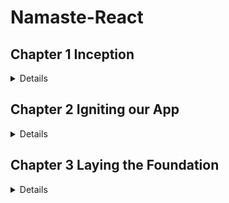 # Namaste-React
 
## Chapter 1 Inception

<details>

### Theory

- What is Emmet?

  - Emmet is a free add-on for your text editor. It allows you to type shortcuts that are then expanded into full pieces of code. 
  - By using Emmet, developers type less, they save both on keystrokes and time.
  - For example, if you type `doc` in VS Code this will generate an entire HTML boiler Plot for you. This is similar to the snippet.
  - You can explore more on Emmet with this link : [Emmet Cheat Sheet](https://docs.emmet.io/cheat-sheet/)

  ***

- Difference between a Library and a Framework?
  - The main distinction between a framework and a library is that a framework inverts program control. It informs the developer of what they require. A library, however, does not. Instead, a programmer calls the library when and where he needs it.
  - When you use a library, you are in charge of the flow of the application. You are choosing when and where to call the library. When you use a framework, the framework is in charge of the flow. It provides some places for you to plug in your code, but it calls the code you plugged in as needed.
  - ReactJS is a Library and AngularJS is a Framework.

---

- What is CDN? Why do we use it?
  - `CDN` Content Delivery Network.
  - A CDN is a network of servers that distributes content from an “origin” server throughout the world by caching content close to where each end user is accessing the internet via a web-enabled device. The content they request is first stored on the origin server and is then replicated and stored elsewhere as needed.
  - Why do we use it?
    - This is used to reduce the latency of content delivery and it improves the performance of the website.

---

- Why is React known as React?
  - React was developed for applications (Facebook) that have constantly changing data. Since React is a front-end framework or the “View” in MVC, this means that as the user clicks around and changes the app's data, the view should “react” or change with those user events.

---

- What is cross-origin in the script tag?
  - The crossorigin attribute sets the mode of the request to an HTTP CORS Request. Web pages often make requests to load resources on other servers. Here is where CORS comes in. A cross-origin request is a request for a resource (e.g. style sheets, iframes, images, fonts, or scripts) from another domain.

---

- What is the difference between React and ReactDOM
  - `React` is used to `create view` and `ReactDOM` is responsible for actually `rendering UI` in the browser.

---

- What is difference between react.development.js and react.production.js files via CDN?

  - The development build is used - as the name suggests - for development reasons.
  - The production build, on the other hand, runs in production mode which means this is the code running on your client's machine.

---

- What are async and defer?

  - In practice, defer is used for scripts that need the whole DOM, and/or their relative execution order is important.
  - And async is used for independent scripts, like counters or ads. And their relative execution order does not matter.

---

JS DOM Fundamentals

<details>

How to create an element?

- We create any element for example `h1` with the help of `document.createElement("h1")`.We create any element for example paragraph with the help of `document.createElement("p")`.

How to add text to created element?

- With the help of `variable_name.innerHTML("Hello")`

Where to store this created element?

- For this we must have the `id` of the `div`, this can be done with the help of `document.getElementById("id_name")`

How to push the element inside the id?

- This can be done with the help of `append child (variable_to_be_pushed)`, `appendChild` will push the created element to the div.

</details>

## Coding

- **Set up**

  - **VS Code**
  - **Chrome**
  - **Extensions** for and VS Code
    - `dzhavat.bracket-pair-toggler`
    - `rodrigovallades.es7-react-js-snippets`
    - `dbaeumer.vscode-eslint`
    - `esbenp.prettier-vscode`
    - `eamodio.gitlens`
    - `yandeu.five-server`

- Build your first `Hello World` program using
  - Just HMTL
  - Using **JS** to manipulate the **DOM**
  - Using **React**
    - use CDN Links
    - Create an Element
    - Create nested React Elements
    - Use root.render

Build your first `Hello World` program using Just `HTML`

<details>

We can Simply add an h1 tag to create our first Hello World Program.

```HTML
<!DOCTYPE html>
<html lang="en">
    <head>
        <meta charset="UTF-8" />
    <meta http-equiv="X-UA-Compatible" content="IE=edge" />
    <meta name="viewport" content="width=device-width, initial-scale=1.0" />
    <title>Document</title>
  </head>
  <body>
      <!-- Simply use h1 tag -->
    <h1>Hello World</h1>
  </body>
</html>
```

[Code 🔗](1.Inception/index.html)

</details>

---

Build your first `Hello World` program using`JS` to manipulate the `DOM`

<details>

Easy-to-understand code with comments

```HTML
<body>
    <!-- JS is written inside script tag 👍 -->
  <script>
      const heading = document.createElement(""); //creating h1 tag!
    heading.innerHTML = "Hello World"; // adding content to the h1 tag!
    //now we need to push this heading into the div
    const value = document.getElementById("root");
    value.appendChild(heading); //pushing heading into the div with the help of appendChild
  </script>
</body>
```

[Code 🔗](1.Inception/indexWithJs.html)

</details>

---

Build your first `Hello World` program using `React`

<details>

```html
<body>
  <div id="root">Not Rendered</div>

  <script
    crossorigin
    src="https://unpkg.com/react@18/umd/react.development.js"
  ></script>
  <script
    crossorigin
    src="https://unpkg.com/react-dom@18/umd/react-dom.development.js"
  ></script>

  <script>
    const heading = React.createElement("h1", {}, "Hello Wolrd"); //this will override everything inside the root!, means anything written will get overwritten
    //React element is an Object 💯
    const root = ReactDOM.createRoot(document.getElementById("root")); //whatever you passing becomes the root
    //passing react element inside the root
    root.render(heading); //just like appednChild()in JS!
  </script>
</body>
```

[Code 🔗](1.Inception/indexWithReact.html)

</details>

  </details>
  
 ## Chapter 2 Igniting our App
 
<details>

### Theory

- What is 'NPM'?

   - NPM is for package management. It is a tool to install required packages alongwith it's dependencies.

   - <b>For example:</b>
      - $ npm init <--This will initialize package repositories
      - $ npm install parcel <-- This will install parcel packages alongwith it's all dependencies
      
---

- What is 'Parcel/Webpack' ?. Why do we need it?

    - Parcel is a bundler which bundles our app files into running entity. 
    - Parcel alongwith React act as behind the scene tool which make our app run. It builds up the environment required to run the app.

 - FYI : create-react-app uses Webpack by default along with Babel.

---

- What is .parcel-cache

    - parcel-cache is some kind of space which keep tracks of set of recent changes so that whenever subsequent build happens it take reference from those recent change and does the latest change on top of that.
    - Basically it works on difference of the state of changes and due to this feature all subsequent build takes lesser time as compared to initial build because it does lesser work.

    - .parcel-cache get created as part of build process.

---

- what is 'npx'?

    - Here 'npx' means npm execute. It builds our app. For example 
    - $npx parcel index.html <-- This command executes parcel and provides index.html as entrypoint for our build app

---

- What is difference between 'dependencies' vs 'devDependencies'?

    - devDependencies is for local development environment and dependecies is for global environment.

---

- List down your favourite 5 superpower of Parcel and describe any 3 of them in your own words:

    - Minify <---Minifies our code. It just make it compact and remove uncessary long variable names, spaces
    - Image optimization <--- Images basically increase website loading time. Image optimization does optimization at image level and speed up the page loading
    - Compression 
    - File Watcher <---An algorithm which parcel uses to keep track of changes in any app files and react accordingly 
    - HMR( Hot module Replacement) <--HMR keep track of any module changes and reloads the page to make change effective
    - Port number <--Keep track of already used port number and allocate new unused port number
    - Code cleanup <--Uncessary console.log messages are removed through this process

---

- What is '.gitignore'? What we should add and do not add into it?

    - .gitignore is the place where we put our files that need not be sent to server. Usually we put those files here which can be autogenrated at production server
    - For example in gitignore we add node-modules because node-modules can be autogenrated at production server. We should not add package.json file because those are needed at server to get the packages.

---

- What is difference between package.json and package-lock.json?

    - package.json get generated during npm initialization and package-lock.json keeps information of exact package with version which currently under use in current environment

---

- Why should I not modify 'package-lock.json'?
- 
    - package-lock.json actually is large information center which keeps track of package and version and dependency information which is used to run app if that get modified then it will create conflict at server side and produce wrong results.

---

- What is 'node_modules'? is it good idea to push that on git?

    - 'node_modules' are the downloaded packages along with all dependecies packages which get generated during npm install. Any npm install comand downloads and put packages in node_modules alongwith all depedencies and dues this it becomes very big which should not go to git and that's why it should be placed in .gitignore

---

- What is the 'dist' folder?

    - 'dist' folder conatains set of files which is compact version of actualy code files. This get generated during npx command.

---

- What is 'browserlists'?
     
    - 'broswerlists' is the option in package.json which is used to provide information which older version broswer should support out app.

 ---
</details>

## Chapter 3 Laying the Foundation
<details>
## 1. Writing Scripts in package.json.
<hr>

### Q. What converts New Code to Older Code(For older version Browsers)? 

A: Babel , We do not need to write polyfill. Babel does it automatically.

<hr>

`npx` - executing commands without downloading packages
npm - will download required packages

> Note: Parcel will not remove console.log automatically. We need to configure for it. There is a package for it, named `babel-plugin-transform-remove-console` either from babel website or npmjs website: 
command : 
```
npm install babel-plugin-transform-remove-console --save-dev /-D
```

Usage: 

    1.via .babelrc (recommended) : 
    2. via CLI
    3. via NodeAPI

## 2. React-key Reconciliation :
When there are siblings in an array, we need to give keys for each sibling

>  **HW**: Read about React-key Reconciliation from React Docs.
## 3. Babel 

React.createElement gives us an Object, which is then converted to html and puts into DOM

Flow: 

```
React.createElement => Object => HTMl(DOM)
```
> **HW** : Difference between **HTML** and **JSX**
JSX uses React.createElement (behind the scenes), which gives Object, and then into HTML, and it is put into DOM
Babel does it. Babel converts JSX. JSX was developed by Facebook.

Flow: 
```
JSX => React.createElement => Object => HTMl(DOM)
```
Babel converts JSX into React.createElement

> NOTE: Babel is must to use JSX .

<hr>

### Q. Is JSX HTML inside JS?

A:  No,  JSX is a HTML like Syntax, and not HTML inside JS.

<hr>

Bable Compiler for JS.
Read Babel Docs at [babeljs.io](https://babeljs.io)
<br><br>
> **HW :** Play with Babel in it's website.
Also Go to it's GitHub Repo, and read about its algorithms.
Babel comes along with Parcel.


## 4. React Component types:

1. Functional Component- NEW
2. Class Based Component - OLD

### **Functional Component** is just a normal function that returns some piece of JSX, or a react element, or a function. 
Name of a Component starts with a Capital Letter (not mandatory, but good practice to use)
If we have to write multiple lines to be returned in a component, we need to use () and ; at the end.

> For Homework, use Normal Convention.

## 5. Diff b/n React Element & React Component:

React Element is returns an Object.
React Component is a function that returns JSX, or a react element, or a function.

Syntax When rendering:
- **For React Element:**

    We use `root.render(element_name);`


- **For React Component:**

     We use Angular brackets: `root.render(\<ComponentName />);`

 Any piece of Javascript code can be written within {} 

> XSS - Cross site scripting (XSS) is an attack in which an attacker injects malicious executable scripts into the code of a trusted application or website. Attackers often initiate an XSS attack by sending a malicious link to a user and enticing the user to click it.
> JSX takes care of XSS.
<hr>

Q: Component Composition:

A: Writing/ Passing component inside component.

<hr>

>Home Work:
>Read about React-key Reconciliation from React Docs.
</details>

